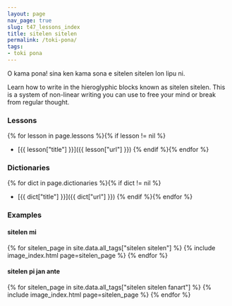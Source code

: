 ```yaml
---
layout: page
nav_page: true
slug: t47_lessons_index
title: sitelen sitelen
permalink: /toki-pona/
tags:
- toki pona
---
```


O kama pona! sina ken kama sona e sitelen sitelen lon lipu ni.

Learn how to write in the hieroglyphic blocks known as sitelen sitelen.  This is a system of non-linear writing you can use to free your mind or break from regular thought.

### Lessons

{% for lesson in page.lessons %}{% if lesson != nil %}
  * [{{ lesson["title"] }}]({{ lesson["url"] }})
{% endif %}{% endfor %}

### Dictionaries

{% for dict in page.dictionaries %}{% if dict != nil %}
  * [{{ dict["title"] }}]({{ dict["url"] }})
{% endif %}{% endfor %}

### Examples


#### sitelen mi

{% for sitelen_page in site.data.all_tags["sitelen sitelen"] %}
  {% include image_index.html page=sitelen_page %}
{% endfor %}

#### sitelen pi jan ante

{% for sitelen_page in site.data.all_tags["sitelen sitelen fanart"] %}
  {% include image_index.html page=sitelen_page %}
{% endfor %}
